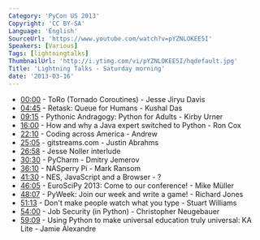 ```yaml
---
Category: 'PyCon US 2013'
Copyright: 'CC BY-SA'
Language: 'English'
SourceUrl: 'https://www.youtube.com/watch?v=pYZNLOKEE5I'
Speakers: [Various]
Tags: [lightningtalks]
ThumbnailUrl: 'http://i.ytimg.com/vi/pYZNLOKEE5I/hqdefault.jpg'
Title: 'Lightning Talks - Saturday morning'
date: '2013-03-16'
---
```

* [00:00](#t=0s) - ToRo (Tornado Coroutines) - Jesse Jiryu Davis
* [04:45](#t=4m45s) - Retask: Queue for Humans - Kushal Das
* [09:15](#t=9m15s) - Pythonic Andragogy: Python for Adults - Kirby Urner
* [16:00](#t=16m) - How and why a Java expert switched to Python - Ron Cox
* [22:10](#t=22m10s) - Coding across America - Andrew
* [25:05](#t=25m9s) - gitstreams.com - Justin Abrahms
* [26:58](#t=26m58s) - Jesse Noller interlude
* [30:30](#t=30m30s) - PyCharm - Dmitry Jemerov
* [36:10](#t=36m10s) - NASperry Pi - Mark Ransom
* [41:30](#t=41m30s) - NES, JavaScript and a Browser - ?
* [46:05](#t=46m5s) - EuroSciPy 2013: Come to our conference! - Mike Müller
* [48:07](#t=48m7s) - PyWeek: Join our week and write a game! - Richard Jones
* [51:13](#t=51m13s) - Don't make people watch what you type - Stuart Williams
* [54:00](#t=54m) - Job Security (in Python) - Christopher Neugebauer
* [59:09](#t=59m9s) - Using Python to make universal education truly universal: KA Lite - Jamie Alexandre